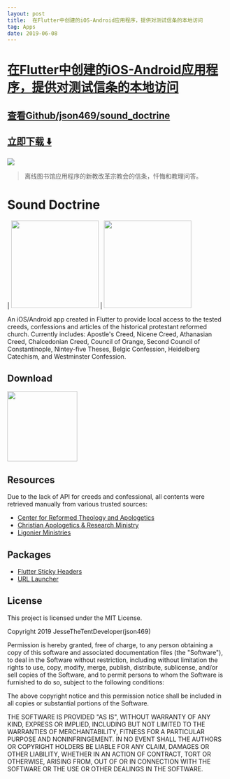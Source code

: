 ```yaml
---
layout: post
title:  在Flutter中创建的iOS-Android应用程序，提供对测试信条的本地访问
tag: Apps
date: 2019-06-08
---
```


# [在Flutter中创建的iOS-Android应用程序，提供对测试信条的本地访问 ](http://github.com/json469/sound_doctrine) 



## [查看Github/json469/sound_doctrine](http://github.com/json469/sound_doctrine)
## [立即下载 ️⬇️ ](https://codeload.github.com/json469/sound_doctrine/zip/master) 


 
![](https://flutterawesome.com/content/images/2019/03/Sound-Doctrinec.jpg)
 
>
> 离线图书馆应用程序的新教改革宗教会的信条，忏悔和教理问答。
>

 
# Sound Doctrine 
| <img src="https://i.imgur.com/HDivy5T.gif" width="200"/> | <img src="https://i.imgur.com/5ifxHHM.gif" width="200"/>

An iOS/Android app created in Flutter to provide local access to the tested creeds, confessions and articles of the historical protestant reformed church. Currently includes: Apostle's Creed, Nicene Creed, Athanasian Creed, Chalcedonian Creed, Council of Orange, Second Council of Constantinople, Nintey-five Theses, Belgic Confession, Heidelberg Catechism, and Westminster Confession.

## Download
[<img src="https://itsallwidgets.com/images/google.png" width="160px"/>](https://play.google.com/store/apps/details?id=com.jessethetentdeveloper.sound_doctrine)

## Resources
Due to the lack of API for creeds and confessional, all contents were retrieved manually from various trusted sources:
- [Center for Reformed Theology and Apologetics](https://reformed.org)
- [Christian Apologetics & Research Ministry](https://carm.org)
- [Ligonier Ministries](https://www.ligonier.org)

## Packages
- [Flutter Sticky Headers](https://pub.dartlang.org/packages/sticky_headers)
- [URL Launcher](https://pub.dartlang.org/packages/url_launcher)

## License
This project is licensed under the MIT License.

Copyright 2019 JesseTheTentDeveloper(json469)

Permission is hereby granted, free of charge, to any person obtaining a copy of this software and associated documentation files (the "Software"), to deal in the Software without restriction, including without limitation the rights to use, copy, modify, merge, publish, distribute, sublicense, and/or sell copies of the Software, and to permit persons to whom the Software is furnished to do so, subject to the following conditions:

The above copyright notice and this permission notice shall be included in all copies or substantial portions of the Software.

THE SOFTWARE IS PROVIDED "AS IS", WITHOUT WARRANTY OF ANY KIND, EXPRESS OR IMPLIED, INCLUDING BUT NOT LIMITED TO THE WARRANTIES OF MERCHANTABILITY, FITNESS FOR A PARTICULAR PURPOSE AND NONINFRINGEMENT. IN NO EVENT SHALL THE AUTHORS OR COPYRIGHT HOLDERS BE LIABLE FOR ANY CLAIM, DAMAGES OR OTHER LIABILITY, WHETHER IN AN ACTION OF CONTRACT, TORT OR OTHERWISE, ARISING FROM, OUT OF OR IN CONNECTION WITH THE SOFTWARE OR THE USE OR OTHER DEALINGS IN THE SOFTWARE.

